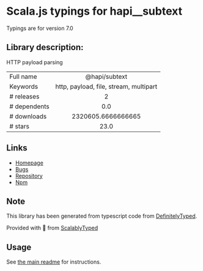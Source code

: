 
# Scala.js typings for hapi__subtext

Typings are for version 7.0

## Library description:
HTTP payload parsing

|                    |                 |
| ------------------ | :-------------: |
| Full name          | @hapi/subtext |
| Keywords           | http, payload, file, stream, multipart |
| # releases         | 2 |
| # dependents       | 0.0 |
| # downloads        | 2320605.6666666665 |
| # stars            | 23.0 |

## Links
- [Homepage](https://github.com/hapijs/subtext#readme)
- [Bugs](https://github.com/hapijs/subtext/issues)
- [Repository](https://github.com/hapijs/subtext)
- [Npm](https://www.npmjs.com/package/%40hapi%2Fsubtext)
    


## Note
This library has been generated from typescript code from [DefinitelyTyped](https://definitelytyped.org).

Provided with :purple_heart: from [ScalablyTyped](https://github.com/oyvindberg/ScalablyTyped)

## Usage
See [the main readme](../../readme.md) for instructions.


